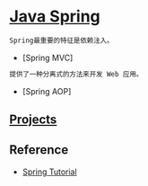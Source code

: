 # [Java Spring](https://spring.io)
```md
Spring最重要的特征是依赖注入。
```
* [Spring MVC]
```md
提供了一种分离式的方法来开发 Web 应用。
```
* [Spring AOP]

## [Projects](project/README.md)

## Reference
* [Spring Tutorial](https://howtodoinjava.com/spring-boot-tutorials/)
